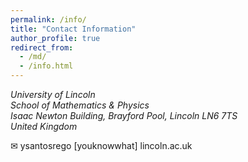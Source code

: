 ```yaml
---
permalink: /info/
title: "Contact Information"
author_profile: true
redirect_from: 
  - /md/
  - /info.html
---
```


<address>
  University of Lincoln<br /> School of Mathematics & Physics<br /> Isaac Newton Building, Brayford Pool, Lincoln LN6 7TS<br /> United Kingdom
</address>

&#9993; ysantosrego \[youknowwhat\] lincoln.ac.uk

